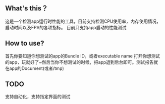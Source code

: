 ## What's this？

这是一个检测app运行时性能的工具，目前支持检测CPU使用率，内存使用情况，启动时间以及FPS的各项指标。
目前只支持app启动的性能测试

## How to use?

首先你要知道你想测试的app的Bundle ID，或者executable name
打开你想测试的app，玩就好了~然后当你不想测试的时候，把app退到后台即可。测试报告就在app的Document(或者/tmp)

## TODO

支持自动化，支持指定界面的测试
